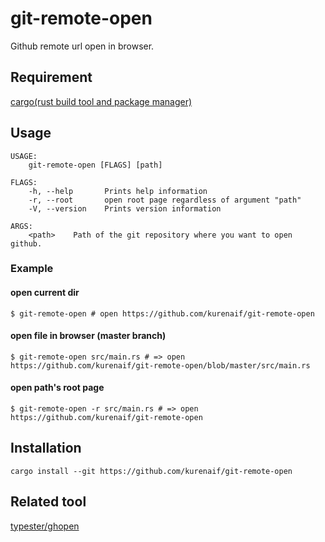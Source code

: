 # git-remote-open

Github remote url open in browser.

## Requirement

[cargo(rust build tool and package manager)](https://rust-lang-ja.github.io/the-rust-programming-language-ja/1.6/book/getting-started.html)

## Usage

```
USAGE:
    git-remote-open [FLAGS] [path]

FLAGS:
    -h, --help       Prints help information
    -r, --root       open root page regardless of argument "path"
    -V, --version    Prints version information

ARGS:
    <path>    Path of the git repository where you want to open github.
```

### Example

#### open current dir

```
$ git-remote-open # open https://github.com/kurenaif/git-remote-open
```

#### open file in browser (master branch)

```
$ git-remote-open src/main.rs # => open https://github.com/kurenaif/git-remote-open/blob/master/src/main.rs
```

#### open path's root page

```
$ git-remote-open -r src/main.rs # => open https://github.com/kurenaif/git-remote-open
```


## Installation

```
cargo install --git https://github.com/kurenaif/git-remote-open
```

## Related tool

[typester/ghopen](https://github.com/typester/gh-open)